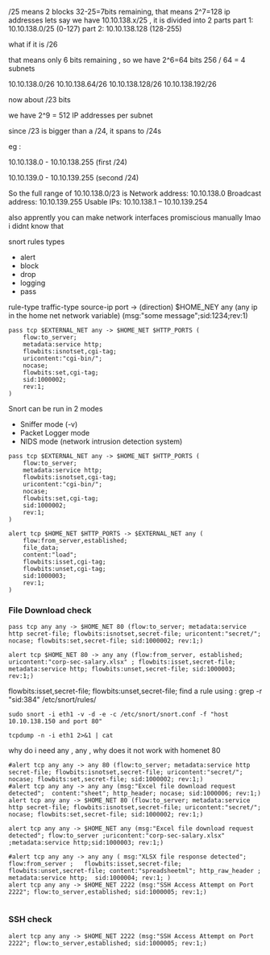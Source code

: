 /25 means 2 blocks 
32-25=7bits remaining, that means 2^7=128 ip addresses 
lets say we have 10.10.138.x/25 , it is divided into 2 parts 
part 1: 10.10.138.0/25 (0-127)
part 2: 10.10.138.128 (128-255)

what if it is /26 

that means only 6 bits remaining , so we have 2^6=64 bits 
256 / 64 = 4 subnets 

10.10.138.0/26
10.10.138.64/26
10.10.138.128/26
10.10.138.192/26

now about /23 bits 

we have 2^9 = 512 IP addresses per subnet 

since /23 is bigger than a /24, it spans to /24s 

eg : 

10.10.138.0 - 10.10.138.255 (first /24)

10.10.139.0 - 10.10.139.255 (second /24)

So the full range of 10.10.138.0/23 is
Network address: 10.10.138.0
Broadcast address: 10.10.139.255
Usable IPs: 10.10.138.1 – 10.10.139.254

also apprently you can make network interfaces promiscious manually lmao i didnt know that 

snort rules types 
- alert 
- block 
- drop 
- logging 
- pass


rule-type traffic-type source-ip port -> (direction) $HOME_NEY any (any ip in the home net network variable) (msg:"some message";sid:1234;rev:1)


```
pass tcp $EXTERNAL_NET any -> $HOME_NET $HTTP_PORTS (
    flow:to_server;
    metadata:service http;
    flowbits:isnotset,cgi-tag;
    uricontent:"cgi-bin/";
    nocase;
    flowbits:set,cgi-tag;
    sid:1000002;
    rev:1;
)
```

Snort can be run in 2 modes 
- Sniffer mode  (-v)
- Packet Logger mode  
- NIDS mode (network intrusion detection system)



```
pass tcp $EXTERNAL_NET any -> $HOME_NET $HTTP_PORTS (
    flow:to_server;
    metadata:service http;
    flowbits:isnotset,cgi-tag;
    uricontent:"cgi-bin/";
    nocase;
    flowbits:set,cgi-tag;
    sid:1000002;
    rev:1;
)
```


```
alert tcp $HOME_NET $HTTP_PORTS -> $EXTERNAL_NET any (
    flow:from_server,established;
    file_data;
    content:"load";
    flowbits:isset,cgi-tag;
    flowbits:unset,cgi-tag;
    sid:1000003;
    rev:1;
)
```


### File Download check 

```
pass tcp any any -> $HOME_NET 80 (flow:to_server; metadata:service http secret-file; flowbits:isnotset,secret-file; uricontent:"secret/"; nocase; flowbits:set,secret-file; sid:1000002; rev:1;)
```


```
alert tcp $HOME_NET 80 -> any any (flow:from_server, established; uricontent:"corp-sec-salary.xlsx" ; flowbits:isset,secret-file; metadata:service http; flowbits:unset,secret-file; sid:1000003; rev:1;)
```
flowbits:isset,secret-file; flowbits:unset,secret-file;
find a rule using : grep -r "sid:384" /etc/snort/rules/

```
sudo snort -i eth1 -v -d -e -c /etc/snort/snort.conf -f "host 10.10.138.150 and port 80"
```

```
tcpdump -n -i eth1 2>&1 | cat
```

why do i need any , any , why does it not work with homenet 80 

```
#alert tcp any any -> any 80 (flow:to_server; metadata:service http secret-file; flowbits:isnotset,secret-file; uricontent:"secret/"; nocase; flowbits:set,secret-file; sid:1000002; rev:1;)
#alert tcp any any -> any any (msg:"Excel file download request detected";  content:"sheet"; http_header; nocase; sid:1000006; rev:1;)
alert tcp any any -> $HOME_NET 80 (flow:to_server; metadata:service http secret-file; flowbits:isnotset,secret-file; uricontent:"secret/"; nocase; flowbits:set,secret-file; sid:1000002; rev:1;)

alert tcp any any -> $HOME_NET any (msg:"Excel file download request detected"; flow:to_server ;uricontent:"corp-sec-salary.xlsx" ;metadata:service http;sid:1000003; rev:1;)

#alert tcp any any -> any any ( msg:"XLSX file response detected"; flow:from_server ;   flowbits:isset,secret-file; flowbits:unset,secret-file; content:"spreadsheetml"; http_raw_header ; metadata:service http;  sid:1000004; rev:1; )
alert tcp any any -> $HOME_NET 2222 (msg:"SSH Access Attempt on Port 2222"; flow:to_server,established; sid:1000005; rev:1;)


```

### SSH check

```
alert tcp any any -> $HOME_NET 2222 (msg:"SSH Access Attempt on Port 2222"; flow:to_server,established; sid:1000005; rev:1;)
```
